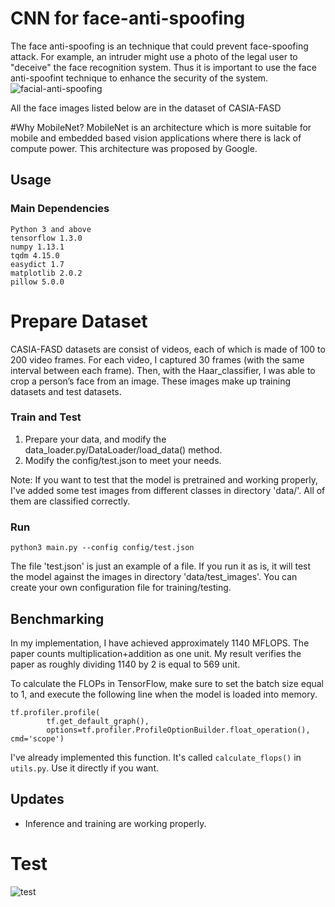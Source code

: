 # CNN for face-anti-spoofing
The face anti-spoofing is an technique that could prevent face-spoofing attack. For example, an intruder might use a photo of the legal user to "deceive" the face recognition system. Thus it is important to use the face anti-spoofint technique to enhance the security of the system.
<img src="https://paperswithcode.com/media/tasks/facial-anti-spoofing_gHfingq.png" alt="facial-anti-spoofing" border="0">

All the face images listed below are in the dataset of CASIA-FASD

#Why MobileNet?
MobileNet is an architecture which is more suitable for mobile and embedded based vision applications where there is lack of compute power. This architecture was proposed by Google.

 
## Usage
### Main Dependencies
 ```
 Python 3 and above
 tensorflow 1.3.0
 numpy 1.13.1
 tqdm 4.15.0
 easydict 1.7
 matplotlib 2.0.2
 pillow 5.0.0
 ```
# Prepare Dataset
CASIA-FASD datasets are consist of videos, each of which is made of 100 to 200 video frames. For each video, I captured 30 frames (with the same interval between each frame). Then, with the Haar_classifier, I was able to crop a person’s face from an image. These images make up training datasets and test datasets. 

### Train and Test
1. Prepare your data, and modify the data_loader.py/DataLoader/load_data() method.
2. Modify the config/test.json to meet your needs.

Note: If you want to test that the model is pretrained and working properly, I've added some test images from different classes in directory 'data/'. All of them are classified correctly.

### Run
```
python3 main.py --config config/test.json

```
The file 'test.json' is just an example of a file. If you run it as is, it will test the model against the images in directory 'data/test_images'. You can create your own configuration file for training/testing.

## Benchmarking
In my implementation, I have achieved approximately 1140 MFLOPS. The paper counts multiplication+addition as one unit. My result verifies the paper as roughly dividing 1140 by 2 is equal to 569 unit.

To calculate the FLOPs in TensorFlow, make sure to set the batch size equal to 1, and execute the following line when the model is loaded into memory.
```
tf.profiler.profile(
        tf.get_default_graph(),
        options=tf.profiler.ProfileOptionBuilder.float_operation(), cmd='scope')
```
I've already implemented this function. It's called ```calculate_flops()``` in `utils.py`. Use it directly if you want.

## Updates
* Inference and training are working properly.
# Test

 <img src="https://i.ibb.co/G2784c7/test.png" alt="test" border="0">

